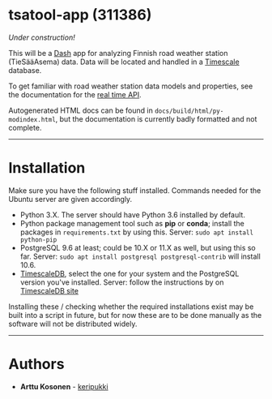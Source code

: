 # tsatool-app (311386)

*Under construction!*

This will be a [Dash](https://plot.ly/products/dash/) app for analyzing Finnish road weather station (TieSääAsema) data. Data will be located and handled in a [Timescale](https://www.timescale.com/) database.

To get familiar with road weather station data models and properties, see the documentation for the [real time API](https://www.digitraffic.fi/tieliikenne/).

Autogenerated HTML docs can be found in `docs/build/html/py-modindex.html`, but the documentation is currently badly formatted and not complete.

---
# Installation

Make sure you have the following stuff installed. Commands needed for the Ubuntu server are given accordingly.

- Python 3.X. The server should have Python 3.6 installed by default.
- Python package management tool such as **pip** or **conda**; install the packages in `requirements.txt` by using this. Server: `sudo apt install python-pip`
- PostgreSQL 9.6 at least; could be 10.X or 11.X as well, but using this so far. Server: `sudo apt install postgresql postgresql-contrib` will install 10.6.
- [TimescaleDB](https://docs.timescale.com/v1.2/getting-started/installation), select the one for your system and the PostgreSQL version you've installed. Server: follow the instructions by on [TimescaleDB site](https://docs.timescale.com/v1.2/getting-started/installation/ubuntu/installation-apt-ubuntu)

Installing these / checking whether the required installations exist may be built into a script in future, but for now these are to be done manually as the software will not be distributed widely.

---
# Authors

- **Arttu Kosonen** - [keripukki](https://github.com/keripukki)
